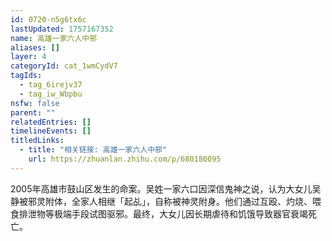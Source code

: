 ```yaml
---
id: 0720-n5g6tx6c
lastUpdated: 1757167352
name: 高雄一家六人中邪
aliases: []
layer: 4
categoryId: cat_1wmCydV7
tagIds:
  - tag_6irejv37
  - tag_iw_Wbpbu
nsfw: false
parent: ""
relatedEntries: []
timelineEvents: []
titledLinks:
  - title: "相关链接: 高雄一家六人中邪"
    url: https://zhuanlan.zhihu.com/p/680180095
---
```


2005年高雄市鼓山区发生的命案。吴姓一家六口因深信鬼神之说，认为大女儿吴静被邪灵附体，全家人相继「起乩」，自称被神灵附身。他们通过互殴、灼烧、喂食排泄物等极端手段试图驱邪。最终，大女儿因长期虐待和饥饿导致器官衰竭死亡。